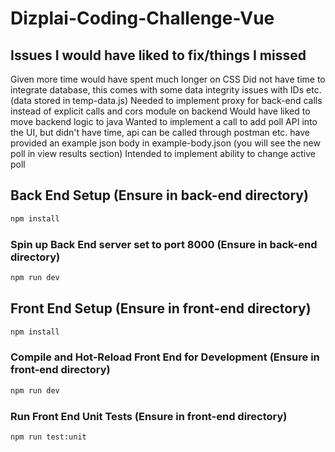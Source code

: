 # Dizplai-Coding-Challenge-Vue

## Issues I would have liked to fix/things I missed

Given more time would have spent much longer on CSS
Did not have time to integrate database, this comes with some data integrity issues with IDs etc. (data stored in temp-data.js)
Needed to implement proxy for back-end calls instead of explicit calls and cors module on backend
Would have liked to move backend logic to java
Wanted to implement a call to add poll API into the UI, but didn't have time, api can be called through postman etc. have provided an example json body in example-body.json (you will see the new poll in view results section)
Intended to implement ability to change active poll

## Back End Setup (Ensure in back-end directory)

```sh
npm install
```

### Spin up Back End server set to port 8000 (Ensure in back-end directory)

```sh
npm run dev
```

## Front End Setup (Ensure in front-end directory) 

```sh
npm install
```

### Compile and Hot-Reload Front End for Development (Ensure in front-end directory) 

```sh
npm run dev
```

### Run Front End Unit Tests (Ensure in front-end directory) 

```sh
npm run test:unit
```